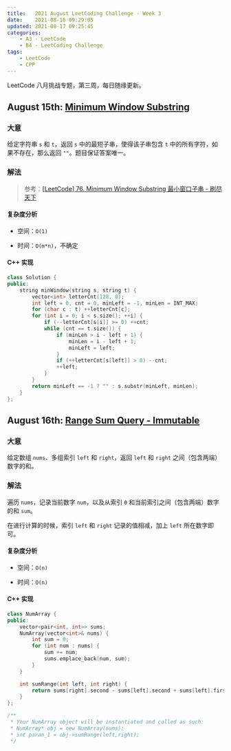 ```yaml
---
title:   2021 August LeetCoding Challenge - Week 3
date:    2021-08-16 09:29:05
updated: 2021-08-17 09:25:45
categories:
    - A3 - LeetCode
    - B4 - LeetCoding Challenge
tags:
    - LeetCode
    - CPP
---
```


LeetCode 八月挑战专题，第三周，每日随缘更新。

<!-- more -->

## August 15th: [Minimum Window Substring](https://leetcode.com/explore/challenge/card/august-leetcoding-challenge-2021/615/week-3-august-15th-august-21st/3891/)

### 大意

给定字符串 `s` 和 `t`，返回 `s` 中的最短子串，使得该子串包含 `t` 中的所有字符，如果不存在，那么返回 `""`。题目保证答案唯一。

### 解法

> 参考：[[LeetCode] 76. Minimum Window Substring 最小窗口子串 - 刷尽天下](https://www.cnblogs.com/grandyang/p/4340948.html)

#### 复杂度分析

- 空间：`O(1)`

- 时间：`O(m*n)`，不确定

#### C++ 实现

```cpp
class Solution {
public:
    string minWindow(string s, string t) {
        vector<int> letterCnt(128, 0);
        int left = 0, cnt = 0, minLeft = -1, minLen = INT_MAX;
        for (char c : t) ++letterCnt[c];
        for (int i = 0; i < s.size(); ++i) {
            if (--letterCnt[s[i]] >= 0) ++cnt;
            while (cnt == t.size()) {
                if (minLen > i - left + 1) {
                    minLen = i - left + 1;
                    minLeft = left;
                }
                if (++letterCnt[s[left]] > 0) --cnt;
                ++left;
            }
        }
        return minLeft == -1 ? "" : s.substr(minLeft, minLen);
    }
};
```

## August 16th: [Range Sum Query - Immutable](https://leetcode.com/explore/challenge/card/august-leetcoding-challenge-2021/615/week-3-august-15th-august-21st/3892/)

### 大意

给定数组 `nums`、多组索引 `left` 和 `right`，返回 `left` 和 `right` 之间（包含两端）数字的和。

### 解法

遍历 `nums`，记录当前数字 `num`，以及从索引 `0` 和当前索引之间（包含两端）数字的和 `sum`。

在进行计算的时候，索引 `left` 和 `right` 记录的值相减，加上 `left` 所在数字即可。

#### 复杂度分析

- 空间：`O(n)`

- 时间：`O(n)`

#### C++ 实现

```cpp
class NumArray {
public:
    vector<pair<int, int>> sums;
    NumArray(vector<int>& nums) {
        int sum = 0;
        for (int num : nums) {
            sum += num;
            sums.emplace_back(num, sum);
        }
    }

    int sumRange(int left, int right) {
        return sums[right].second - sums[left].second + sums[left].first;
    }
};

/**
 * Your NumArray object will be instantiated and called as such:
 * NumArray* obj = new NumArray(nums);
 * int param_1 = obj->sumRange(left,right);
 */
```
